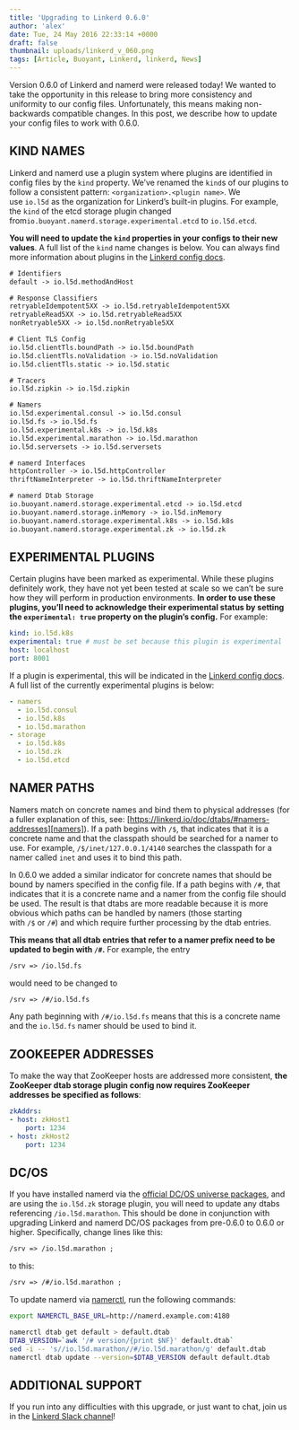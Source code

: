 ```yaml
---
title: 'Upgrading to Linkerd 0.6.0'
author: 'alex'
date: Tue, 24 May 2016 22:33:14 +0000
draft: false
thumbnail: uploads/linkerd_v_060.png
tags: [Article, Buoyant, Linkerd, linkerd, News]
---
```


Version 0.6.0 of Linkerd and namerd were released today! We wanted to take the
opportunity in this release to bring more consistency and uniformity to our
config files. Unfortunately, this means making non-backwards compatible changes.
In this post, we describe how to update your config files to work with 0.6.0.

## KIND NAMES

Linkerd and namerd use a plugin system where plugins are identified in config
files by the `kind` property. We’ve renamed the `kind`s of our plugins to follow
a consistent pattern: `<organization>.<plugin name>`. We use `io.l5d` as the
organization for Linkerd’s built-in plugins. For example, the `kind` of the etcd
storage plugin changed
from`io.buoyant.namerd.storage.experimental.etcd` to `io.l5d.etcd`.

**You will need to update the `kind` properties in your configs to their new
values**. A full list of the `kind` name changes is below. You can always find
more information about plugins in the [Linkerd config
docs](https://linkerd.io/doc/0.6.0/linkerd/config/).

```txt
# Identifiers
default -> io.l5d.methodAndHost

# Response Classifiers
retryableIdempotent5XX -> io.l5d.retryableIdempotent5XX
retryableRead5XX -> io.l5d.retryableRead5XX
nonRetryable5XX -> io.l5d.nonRetryable5XX

# Client TLS Config
io.l5d.clientTls.boundPath -> io.l5d.boundPath
io.l5d.clientTls.noValidation -> io.l5d.noValidation
io.l5d.clientTls.static -> io.l5d.static

# Tracers
io.l5d.zipkin -> io.l5d.zipkin

# Namers
io.l5d.experimental.consul -> io.l5d.consul
io.l5d.fs -> io.l5d.fs
io.l5d.experimental.k8s -> io.l5d.k8s
io.l5d.experimental.marathon -> io.l5d.marathon
io.l5d.serversets -> io.l5d.serversets

# namerd Interfaces
httpController -> io.l5d.httpController
thriftNameInterpreter -> io.l5d.thriftNameInterpreter

# namerd Dtab Storage
io.buoyant.namerd.storage.experimental.etcd -> io.l5d.etcd
io.buoyant.namerd.storage.inMemory -> io.l5d.inMemory
io.buoyant.namerd.storage.experimental.k8s -> io.l5d.k8s
io.buoyant.namerd.storage.experimental.zk -> io.l5d.zk
```

## EXPERIMENTAL PLUGINS

Certain plugins have been marked as experimental. While these plugins definitely
work, they have not yet been tested at scale so we can’t be sure how they will
perform in production environments. **In order to use these plugins, you’ll need
to acknowledge their experimental status by setting the `experimental:
true` property on the plugin’s config.** For example:

```yml
kind: io.l5d.k8s
experimental: true # must be set because this plugin is experimental
host: localhost
port: 8001
```

If a plugin is experimental, this will be indicated in the [Linkerd config
docs](https://linkerd.io/doc/0.6.0/linkerd/config/). A full list of the
currently experimental plugins is below:

```yml
- namers
  - io.l5d.consul
  - io.l5d.k8s
  - io.l5d.marathon
- storage
  - io.l5d.k8s
  - io.l5d.zk
  - io.l5d.etcd
```

## NAMER PATHS

Namers match on concrete names and bind them to physical addresses (for a fuller
explanation of this,
see: [https://linkerd.io/doc/dtabs/#namers-addresses][namers]).
If a path begins with `/$`, that indicates that it is a concrete name and that
the classpath should be searched for a namer to use. For
example, `/$/inet/127.0.0.1/4140` searches the classpath for a namer
called `inet` and uses it to bind this path.

In 0.6.0 we added a similar indicator for concrete names that should be bound by
namers specified in the config file. If a path begins with `/#`, that indicates
that it is a concrete name and a namer from the config file should be used. The
result is that dtabs are more readable because it is more obvious which paths
can be handled by namers (those starting with `/$` or `/#`) and which require
further processing by the dtab entries.

**This means that all dtab entries that refer to a namer prefix need to be
updated to begin with `/#`.** For example, the entry

```txt
/srv => /io.l5d.fs
```

would need to be changed to

```txt
/srv => /#/io.l5d.fs
```

Any path beginning with `/#/io.l5d.fs` means that this is a concrete name and
the `io.l5d.fs` namer should be used to bind it.

## ZOOKEEPER ADDRESSES

To make the way that ZooKeeper hosts are addressed more consistent, **the
ZooKeeper dtab storage plugin config now requires ZooKeeper addresses be
specified as follows**:

```yml
zkAddrs:
- host: zkHost1
    port: 1234
- host: zkHost2
    port: 1234
```

## DC/OS

If you have installed namerd via the [official DC/OS universe
packages](https://github.com/mesosphere/universe), and are using
the `io.l5d.zk` storage plugin, you will need to update any dtabs
referencing `/io.l5d.marathon`. This should be done in conjunction with
upgrading Linkerd and namerd DC/OS packages from pre-0.6.0 to 0.6.0 or higher.
Specifically, change lines like this:

```txt
/srv => /io.l5d.marathon ;
```

to this:

```txt
/srv => /#/io.l5d.marathon ;
```

To update namerd via [namerctl](https://github.com/linkerd/namerctl), run the
following commands:

```bash
export NAMERCTL_BASE_URL=http://namerd.example.com:4180

namerctl dtab get default > default.dtab
DTAB_VERSION=`awk '/# version/{print $NF}' default.dtab`
sed -i -- 's//io.l5d.marathon//#/io.l5d.marathon/g' default.dtab
namerctl dtab update --version=$DTAB_VERSION default default.dtab
```

## ADDITIONAL SUPPORT

If you run into any difficulties with this upgrade, or just want to chat, join
us in the [Linkerd Slack channel](http://slack.linkerd.io/)!

[namers]: https://linkerd.io/doc/dtabs/#namers-addresses

